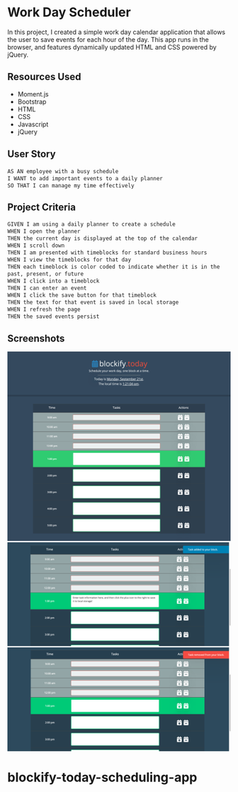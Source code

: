 # Work Day Scheduler

In this project, I created a simple work day calendar application that allows the user to save events for each hour of the day. This app runs in the browser, and features dynamically updated HTML and CSS powered by jQuery.

## Resources Used

- Moment.js
- Bootstrap
- HTML
- CSS
- Javascript
- jQuery

## User Story

```
AS AN employee with a busy schedule
I WANT to add important events to a daily planner
SO THAT I can manage my time effectively
```

## Project Criteria

```
GIVEN I am using a daily planner to create a schedule
WHEN I open the planner
THEN the current day is displayed at the top of the calendar
WHEN I scroll down
THEN I am presented with timeblocks for standard business hours
WHEN I view the timeblocks for that day
THEN each timeblock is color coded to indicate whether it is in the past, present, or future
WHEN I click into a timeblock
THEN I can enter an event
WHEN I click the save button for that timeblock
THEN the text for that event is saved in local storage
WHEN I refresh the page
THEN the saved events persist
```

## Screenshots

![Main Image](Assets/blockify-today-main.png)
![Save A Task Image](Assets/blockify-today-saved-task.png)
![Task Removed Image](Assets/blockify-today-removed-task-2.png)

# blockify-today-scheduling-app
